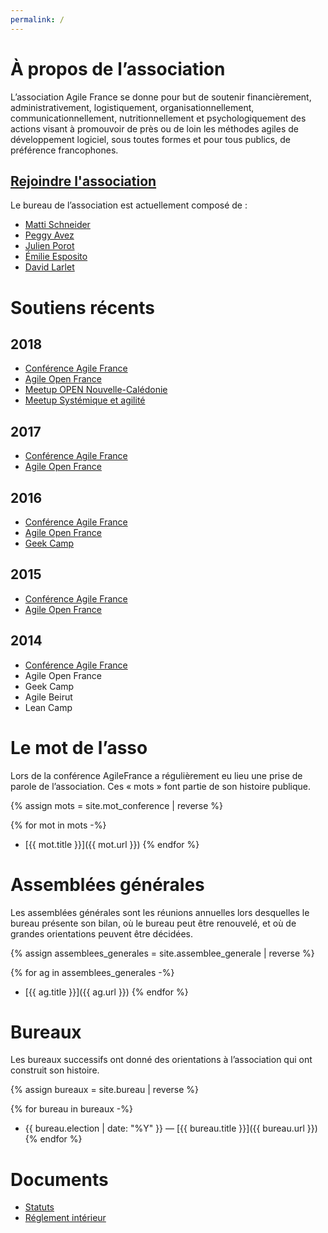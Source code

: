 ```yaml
---
permalink: /
---
```


# À propos de l’association

L’association Agile France se donne pour but de soutenir financièrement, administrativement, logistiquement, organisationnellement, communicationnellement, nutritionnellement et psychologiquement des actions visant à promouvoir de près ou de loin les méthodes agiles de développement logiciel, sous toutes formes et pour tous publics, de préférence francophones.

## [Rejoindre l'association](adhesion)

Le bureau de l’association est actuellement composé de :

- [Matti Schneider](https://mattischneider.fr/)
- [Peggy Avez](http://peggyavez.com/)
- [Julien Porot](https://linkedin.com/in/julienporot)
- [Émilie Esposito](https://linkedin.com/in/emilie-esposito)
- [David Larlet](https://larlet.fr/david/)

# Soutiens récents

## 2018

- [Conférence Agile France](https://2018.conf.agile-france.org)
- [Agile Open France](http://agileopenfrance.com/)
- [Meetup OPEN Nouvelle-Calédonie](https://www.meetup.com/fr-FR/Meetup-des-professionnels-du-numerique-en-Nouvelle-Caledonie/events/252426773/)
- [Meetup Systémique et agilité](https://www.meetup.com/fr-FR/Systemique-Agilite-dialogue-pour-transformer-lentreprise/)

## 2017

- [Conférence Agile France](https://2017.conf.agile-france.org)
- [Agile Open France](https://www.yuticket.com/association-agile-france/810a24b6-2765-400b-aacc-da609cec39be-agile-open-france-2017-aof17.html)

## 2016

- [Conférence Agile France](https://2016.conf.agile-france.org)
- [Agile Open France](https://www.yuticket.com/association-agile-france/61f3f1b3-9ad7-4c40-b5ca-6316b134853f-agile-open-france-2016-aof16.html)
- [Geek Camp](https://www.meetup.com/fr-FR/software-craftsmanship-bdx/events/230739321)

## 2015

- [Conférence Agile France](https://2015.conf.agile-france.org)
- [Agile Open France](https://www.yuticket.com/association-agile-france/c4513d61-5d3b-4996-8fa2-2d76462a7c52-agile-open-france-2015-aof15.html)

## 2014

- [Conférence Agile France](https://2014.conf.agile-france.org)
- Agile Open France
- Geek Camp
- Agile Beirut
- Lean Camp


# Le mot de l’asso

Lors de la conférence AgileFrance a régulièrement eu lieu une prise de parole de l’association. Ces « mots » font partie de son histoire publique.

{% assign mots = site.mot_conference | reverse %}

{% for mot in mots -%}
- [{{ mot.title }}]({{ mot.url }})
{% endfor %}


# Assemblées générales

Les assemblées générales sont les réunions annuelles lors desquelles le bureau présente son bilan, où le bureau peut être renouvelé, et où de grandes orientations peuvent être décidées.

{% assign assemblees_generales = site.assemblee_generale | reverse %}

{% for ag in assemblees_generales -%}
- [{{ ag.title }}]({{ ag.url }})
{% endfor %}


# Bureaux

Les bureaux successifs ont donné des orientations à l’association qui ont construit son histoire.

{% assign bureaux = site.bureau | reverse %}

{% for bureau in bureaux -%}
- {{ bureau.election | date: "%Y" }} — [{{ bureau.title }}]({{ bureau.url }})
{% endfor %}


# Documents

- [Statuts](/statuts)
- [Réglement intérieur](/reglement)
